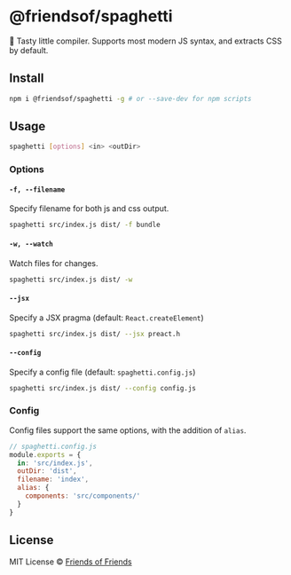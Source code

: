 # @friendsof/spaghetti
🍝 Tasty little compiler. Supports most modern JS syntax, and extracts CSS by default.

## Install
```bash
npm i @friendsof/spaghetti -g # or --save-dev for npm scripts
```

## Usage
```bash
spaghetti [options] <in> <outDir>
```

### Options
#### `-f, --filename`
Specify filename for both js and css output.
```bash
spaghetti src/index.js dist/ -f bundle
```

#### `-w, --watch`
Watch files for changes.
```bash
spaghetti src/index.js dist/ -w
```

#### `--jsx`
Specify a JSX pragma (default: `React.createElement`)
```bash
spaghetti src/index.js dist/ --jsx preact.h
```

#### `--config`
Specify a config file (default: `spaghetti.config.js`)
```bash
spaghetti src/index.js dist/ --config config.js
```

### Config
Config files support the same options, with the addition of `alias`.
```javascript
// spaghetti.config.js
module.exports = {
  in: 'src/index.js',
  outDir: 'dist',
  filename: 'index',
  alias: {
    components: 'src/components/'
  }
}
```

## License
MIT License © [Friends of Friends](https://thecouch.nyc)
